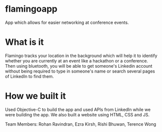 # flamingoapp
App which allows for easier networking at conference events.

# What is it
Flamingo tracks your location in the background which will help it to identify whether you are currently at an event like a hackathon or a conference. Then using  bluetooth, you will be able to get someone's Linkedin account without being required to type in someone's name or search several pages of LinkedIn to find them.

# How we built it
Used Objective-C to build the app and used APIs from LinkedIn while we were building the app. We also built a website using HTML, CSS and JS.

Team Members: Rohan Ravindran, Ezra Kirsh, Rishi Bhuwan, Terence Wong
